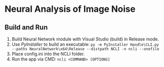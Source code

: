 # Neural Analysis of Image Noise
## Build and Run
1. Build Neural Network module with Visual Studio (build) in Release mode.
2. Use _PyInstaller_ to build an executable:
`py -m PyInstaller Handle\CLI.py --paths NeuralNetwork\x64\Release --distpath NCLI -n ncli --onefile`
3. Place config.ini into the NCLI folder.
4. Run the app via CMD: `ncli <COMMAND> [OPTIONS]`
